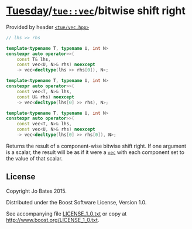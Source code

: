 [Tuesday](../../../README.md)/[`tue::vec`](../../headers/vec.md)/bitwise shift right
====================================================================================
Provided by header [`<tue/vec.hpp>`](../../headers/vec.md)

```c++
// lhs >> rhs

template<typename T, typename U, int N>
constexpr auto operator>>(
    const T& lhs,
    const vec<U, N>& rhs) noexcept
    -> vec<decltype(lhs >> rhs[0]), N>;

template<typename T, typename U, int N>
constexpr auto operator>>(
    const vec<T, N>& lhs,
    const U& rhs) noexcept
    -> vec<decltype(lhs[0] >> rhs), N>;

template<typename T, typename U, int N>
constexpr auto operator>>(
    const vec<T, N>& lhs,
    const vec<U, N>& rhs) noexcept
    -> vec<decltype(lhs[0] >> rhs[0]), N>;
```

Returns the result of a component-wise bitwise shift right. If one argument is a
scalar, the result will be as if it were a [`vec`](../../headers/vec.md) with
each component set to the value of that scalar.

License
-------
Copyright Jo Bates 2015.

Distributed under the Boost Software License, Version 1.0.

See accompanying file [LICENSE_1_0.txt](../../../LICENSE_1_0.txt) or copy at
http://www.boost.org/LICENSE_1_0.txt.
